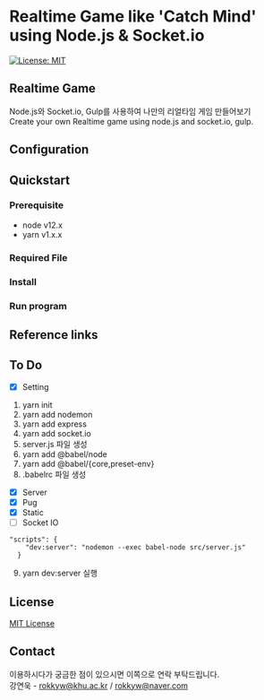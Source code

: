 # Realtime Game like 'Catch Mind' using Node.js & Socket.io

[![License: MIT](https://img.shields.io/badge/License-MIT-yellow.svg)](https://opensource.org/licenses/MIT)

## Realtime Game

Node.js와 Socket.io, Gulp를 사용하여 나만의 리얼타임 게임 만들어보기  
Create your own Realtime game using node.js and socket.io, gulp.

## Configuration

## Quickstart

### Prerequisite

- node v12.x
- yarn v1.x.x

### Required File

### Install

### Run program

## Reference links

## To Do

- [x] Setting

1. yarn init
2. yarn add nodemon
3. yarn add express
4. yarn add socket.io
5. server.js 파일 생성
6. yarn add @babel/node
7. yarn add @babel/{core,preset-env}
8. .babelrc 파일 생성

- [x] Server
- [x] Pug
- [x] Static
- [ ] Socket IO

```
"scripts": {
    "dev:server": "nodemon --exec babel-node src/server.js"
  }
```

9. yarn dev:server 실행

## License

[MIT License](http://khuhub.khu.ac.kr/2017110267/myYoutube/blob/master/LICENSE)

## Contact

이용하시다가 궁금한 점이 있으시면 이쪽으로 연락 부탁드립니다.  
강연욱 - rokkyw@khu.ac.kr / rokkyw@naver.com

